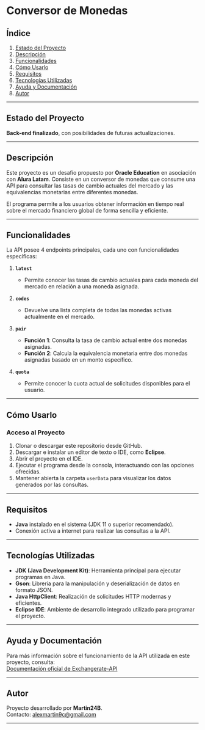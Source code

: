 # Conversor de Monedas

## Índice
1. [Estado del Proyecto](#estado-del-proyecto)
2. [Descripción](#descripción)
3. [Funcionalidades](#funcionalidades)
4. [Cómo Usarlo](#cómo-usarlo)
5. [Requisitos](#requisitos)
6. [Tecnologías Utilizadas](#tecnologías-utilizadas)
7. [Ayuda y Documentación](#ayuda-y-documentación)
8. [Autor](#autor)

---

## Estado del Proyecto
**Back-end finalizado**, con posibilidades de futuras actualizaciones.

---

## Descripción
Este proyecto es un desafío propuesto por **Oracle Education** en asociación con **Alura Latam**. Consiste en un conversor de monedas que consume una API para consultar las tasas de cambio actuales del mercado y las equivalencias monetarias entre diferentes monedas.

El programa permite a los usuarios obtener información en tiempo real sobre el mercado financiero global de forma sencilla y eficiente.

---

## Funcionalidades
La API posee 4 endpoints principales, cada uno con funcionalidades específicas:

1. **`latest`**  
   - Permite conocer las tasas de cambio actuales para cada moneda del mercado en relación a una moneda asignada.

2. **`codes`**  
   - Devuelve una lista completa de todas las monedas activas actualmente en el mercado.

3. **`pair`**  
   - **Función 1**: Consulta la tasa de cambio actual entre dos monedas asignadas.  
   - **Función 2**: Calcula la equivalencia monetaria entre dos monedas asignadas basado en un monto específico.

4. **`quota`**  
   - Permite conocer la cuota actual de solicitudes disponibles para el usuario.

---

## Cómo Usarlo
### Acceso al Proyecto
1. Clonar o descargar este repositorio desde GitHub.
2. Descargar e instalar un editor de texto o IDE, como **Eclipse**.
3. Abrir el proyecto en el IDE.
4. Ejecutar el programa desde la consola, interactuando con las opciones ofrecidas.
5. Mantener abierta la carpeta `userData` para visualizar los datos generados por las consultas.

---

## Requisitos
- **Java** instalado en el sistema (JDK 11 o superior recomendado).
- Conexión activa a internet para realizar las consultas a la API.

---

## Tecnologías Utilizadas
- **JDK (Java Development Kit)**: Herramienta principal para ejecutar programas en Java.
- **Gson**: Librería para la manipulación y deserialización de datos en formato JSON.
- **Java HttpClient**: Realización de solicitudes HTTP modernas y eficientes.
- **Eclipse IDE**: Ambiente de desarrollo integrado utilizado para programar el proyecto.

---

## Ayuda y Documentación
Para más información sobre el funcionamiento de la API utilizada en este proyecto, consulta:  
[Documentación oficial de Exchangerate-API](https://www.exchangerate-api.com/docs/overview)

---

## Autor
Proyecto desarrollado por **Martin24B**.  
Contacto: [alexmartin9c@gmail.com](mailto:alexmartin9c@gmail.com)

---

